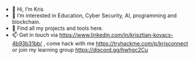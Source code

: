 - 👋 Hi, I’m Kris
- 👀 I’m interested in Education, Cyber Security, AI, programming and blockchain. 
- 🌱 Find all my projects and tools here.
- 📫 Get in touch via https://www.linkedin.com/in/krisztian-kovacs-4b93b31bb/ , come hack with me https://tryhackme.com/p/krisconnect or join my learning group https://discord.gg/hwhgc2Cu
